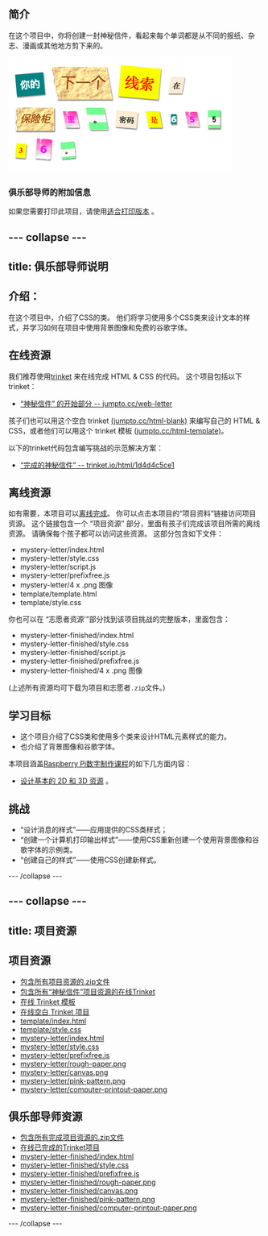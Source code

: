 ## 简介

在这个项目中，你将创建一封神秘信件，看起来每个单词都是从不同的报纸、杂志、漫画或其他地方剪下来的。

![截屏](images/letter-final.png)

### 俱乐部导师的附加信息

如果您需要打印此项目，请使用[适合打印版本](https://projects.raspberrypi.org/en/projects/mystery-letter/print) 。

## \--- collapse \---

## title: 俱乐部导师说明

## 介绍：

在这个项目中，介绍了CSS的类。 他们将学习使用多个CSS类来设计文本的样式，并学习如何在项目中使用背景图像和免费的谷歌字体。

## 在线资源

我们推荐使用[trinket](https://trinket.io/) 来在线完成 HTML & CSS 的代码。 这个项目包括以下 trinket：

* [“神秘信件” 的开始部分 -- jumpto.cc/web-letter](http://jumpto.cc/web-letter)

孩子们也可以用这个空白 trinket [(jumpto.cc/html-blank)](http://jumpto.cc/html-blank) 来编写自己的 HTML & CSS，或者他们可以用这个 trinket 模板 [(jumpto.cc/html-template)](http://jumpto.cc/html-template)。

以下的trinket代码包含编写挑战的示范解决方案：

* [“完成的神秘信件” -- trinket.io/html/1d4d4c5ce1](https://trinket.io/html/1d4d4c5ce1)

## 离线资源

如有需要，本项目可以[离线完成](https://www.codeclubprojects.org/en-GB/resources/webdev-working-offline/)。 你可以点击本项目的“项目资料”链接访问项目资源。 这个链接包含一个 “项目资源” 部分，里面有孩子们完成该项目所需的离线资源。 请确保每个孩子都可以访问这些资源。 这部分包含如下文件：

* mystery-letter/index.html
* mystery-letter/style.css
* mystery-letter/script.js
* mystery-letter/prefixfree.js
* mystery-letter/4 x .png 图像
* template/template.html
* template/style.css

你也可以在 “志愿者资源'”部分找到该项目挑战的完整版本，里面包含：

* mystery-letter-finished/index.html
* mystery-letter-finished/style.css
* mystery-letter-finished/script.js
* mystery-letter-finished/prefixfree.js
* mystery-letter-finished/4 x .png 图像

(上述所有资源均可下载为项目和志愿者`.zip`文件。)

## 学习目标

* 这个项目介绍了CSS类和使用多个类来设计HTML元素样式的能力。
* 也介绍了背景图像和谷歌字体。 

本项目涵盖[Raspberry Pi数字制作课程](http://rpf.io/curriculum)的如下几方面内容：

* [设计基本的 2D 和 3D 资源](https://www.raspberrypi.org/curriculum/design/creator) 。

## 挑战

* “设计消息的样式”——应用提供的CSS类样式；
* “创建一个计算机打印输出样式”——使用CSS重新创建一个使用背景图像和谷歌字体的示例类。 
* “创建自己的样式”——使用CSS创建新样式。

\--- /collapse \---

## \--- collapse \---

## title: 项目资源

## 项目资源

* [包含所有项目资源的.zip文件](resources/letter-project-resources.zip)
* [包含所有“神秘信件”项目资源的在线Trinket](http://jumpto.cc/web-letter)
* [在线 Trinket 模板](http://jumpto.cc/trinket-template)
* [在线空白 Trinket 项目](http://jumpto.cc/trinket-blank)
* [template/index.html](resources/template-index.html)
* [template/style.css](resources/template-style.css)
* [mystery-letter/index.html](resources/mystery-letter-index.html)
* [mystery-letter/style.css](resources/mystery-letter-style.css)
* [mystery-letter/prefixfree.js](resources/mystery-letter-prefixfree.js)
* [mystery-letter/rough-paper.png](resources/mystery-letter-rough-paper.png)
* [mystery-letter/canvas.png](resources/mystery-letter-canvas.png)
* [mystery-letter/pink-pattern.png](resources/mystery-letter-pink-pattern.png)
* [mystery-letter/computer-printout-paper.png](resources/mystery-letter-computer-printout-paper.png)

## 俱乐部导师资源

* [包含所有完成项目资源的.zip文件](resources/letter-volunteer-resources.zip)
* [在线已完成的Trinket项目](https://trinket.io/html/1d4d4c5ce1)
* [mystery-letter-finished/index.html](resources/mystery-letter-finished-index.html)
* [mystery-letter-finished/style.css](resources/mystery-letter-finished-style.css)
* [mystery-letter-finished/prefixfree.js](resources/mystery-letter-finished-prefixfree.js)
* [mystery-letter-finished/rough-paper.png](resources/mystery-letter-finished-rough-paper.png)
* [mystery-letter-finished/canvas.png](resources/mystery-letter-finished-canvas.png)
* [mystery-letter-finished/pink-pattern.png](resources/mystery-letter-finished-pink-pattern.png)
* [mystery-letter-finished/computer-printout-paper.png](resources/mystery-letter-finished-computer-printout-paper.png)

\--- /collapse \---